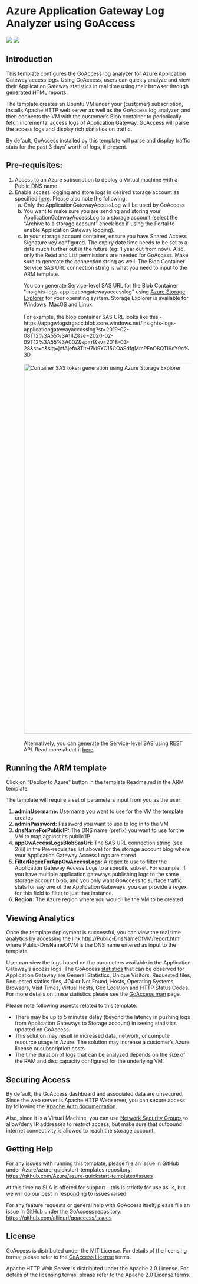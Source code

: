# Azure Application Gateway Log Analyzer using GoAccess

<a href="https://portal.azure.com/#create/Microsoft.Template/uri/https%3A%2F%2Fraw.githubusercontent.com%2FAzure%2Fazure-quickstart-templates%2Fmaster%2Fapplication-gateway-logviewer-goaccess%2Fazuredeploy.json" target="_blank"><img src="http://azuredeploy.net/deploybutton.png"/></a>
<a href="http://armviz.io/#/?load=https%3A%2F%2Fraw.githubusercontent.com%2FAzure%2Fazure-quickstart-templates%2Fmaster%2Fapplication-gateway-logviewer-goaccess%2Fazuredeploy.json" target="_blank">
    <img src="http://armviz.io/visualizebutton.png"/>
</a>

<h2>Introduction</h2>
This template configures the <a href="https://goaccess.io">GoAccess log analyzer</a> for Azure Application Gateway access logs. Using GoAccess, users can quickly analyze and view their Application Gateway statistics in real time using their browser through generated HTML reports.
 
The template creates an Ubuntu VM under your (customer) subscription, installs Apache HTTP web server as well as the GoAccess log analyzer, and then connects the VM with the customer’s Blob container to periodically fetch incremental access logs of Application Gateway. GoAccess will parse the access logs and display rich statistics on traffic.

By default, GoAccess installed by this template will parse and display traffic stats for the past 3 days’ worth of logs, if present. 
 
<h2>Pre-requisites:</h2>
    <ol type="1">
    <li>Access to an Azure subscription to deploy a Virtual machine with a Public DNS name.</li>
    <li>Enable access logging and store logs in desired storage account as specified <a    href="https://docs.microsoft.com/en-us/azure/application-gateway/application-gateway-diagnostics#diagnostic-logging">here</a>. Please also note the following:    
    <ol type="a">
        <li>Only the ApplicationGatewayAccessLog will be used by GoAccess</li>
        <li>You want to make sure you are sending and storing your ApplicationGatewayAccessLog to a storage account (select the “Archive to a storage account” check box if using the Portal to enable Application Gateway logging).</li>
        <li>In your storage account container, ensure you have Shared Access Signature key configured. The expiry date time needs to be set to a date much further out in the future (eg: 1 year out from now). Also, only the Read and List permissions are needed for GoAccess. Make sure to generate the connection string as well.  The Blob Container Service SAS URL connection string is what you need to input to the ARM template.
        <p>You can generate Service-level SAS URL for the Blob Container "insights-logs-applicationgatewayaccesslog" using <a href="https://azure.microsoft.com/en-in/features/storage-explorer/">Azure Storage Explorer</a> for your operating system. Storage Explorer is available for Windows, MacOS and Linux.<br /><br />
          For example, the blob container SAS URL looks like this - https://appgwlogstrgacc.blob.core.windows.net/insights-logs-applicationgatewayaccesslog?st=2019-02-08T12%3A55%3A14Z&se=2020-02-09T12%3A55%3A00Z&sp=rl&sv=2018-03-28&sr=c&sig=jcfAjefo3TitH7kl9YC15COaSdfgMmPFnO8QTI6oY9c%3D <br /><br />
<img src="https://user-images.githubusercontent.com/6194147/52483050-f2ec1800-2bd8-11e9-8982-224ddd37dfa9.png" width="1000" title="Container SAS token generation using Azure Storage Explorer">
            <br /><br />Alternatively, you can generate the Service-level SAS using REST API. Read more about it <a href="https://docs.microsoft.com/en-us/rest/api/storageservices/constructing-a-service-sas">here</a>.
          </li>
    </ol>
    </li>
    </ol>

<h2>Running the ARM template</h2>

Click on “Deploy to Azure” button in the template Readme.md in the ARM template. 

The template will require a set of parameters input from you as the user:
    <ol type="1">
        <li><b>adminUsername:</b> Username you want to use for the VM the template creates</li>
        <li><b>adminPassword:</b> Password you want to use to log in to the VM</li>
        <li><b>dnsNameForPublicIP:</b> The DNS name (prefix) you want to use for the VM to map against its public IP</li>
        <li><b>appGwAccessLogsBlobSasUri:</b> The SAS URL connection string (see 2(iii) in the Pre-requisites list above) for the storage account blog where your Application Gateway Access Logs are stored</li>
        <li><b>FilterRegexForAppGwAccessLogs:</b> A regex to use to filter the Application Gateway Access Logs to a specific subset. For example, if you have multiple application gateways publishing logs to the same storage account blob, and you only want GoAccess to surface traffic stats for say one of the Application Gateways, you can provide a regex for this field to filter to just that instance.</li>
        <li><b>Region:</b> The Azure region where you would like the VM to be created</li>
    </ol>

<h2>Viewing Analytics</h2>

Once the template deployment is successful, you can view the real time analytics by accessing the link <u>http://Public-DnsNameOfVM/report.html</u> where Public-DnsNameOfVM is the DNS name entered as input to the template.
 
User can view the logs based on the parameters available in the Application Gateway’s access logs. The GoAccess <a href="https://goaccess.io/man">statistics</a> that can be observed for Application Gateway are General Statistics, Unique Visitors, Requested files, Requested statics files, 404 or Not Found, Hosts, Operating Systems, Browsers, Visit Times, Virtual Hosts, Geo Location and HTTP Status Codes. For more details on these statistics please see the <a href="https://goaccess.io/man">GoAccess man</a> page. 

Please note following aspects related to this template:
    <ul>
    <li>There may be up to 5 minutes delay (beyond the latency in pushing logs from Application Gateways to Storage account) in seeing statistics updated on GoAccess.</li>
    <li>This solution may result in increased data, network, or compute resource usage in Azure. The solution may increase a customer’s Azure license or subscription costs.</li>
    <li>The time duration of logs that can be analyzed depends on the size of the RAM and disc capacity configured for the underlying VM.</li>
    </ul>

<h2>Securing Access</h2>

By default, the GoAccess dashboard and associated data are unsecured. Since the web server is Apache HTTP Webserver, you can secure access by following the <a href="https://httpd.apache.org/docs/2.4/howto/auth.html">Apache Auth documentation</a>.

Also, since it is a Virtual Machine, you can use <a href="https://docs.microsoft.com/en-us/azure/virtual-network/tutorial-filter-network-traffic">Network Security Groups</a> to allow/deny IP addresses to restrict access, but make sure that outbound internet connectivity is allowed to reach the storage account.

<h2>Getting Help</h2>

For any issues with running this template, please file an issue in GitHub under Azure/azure-quickstart-templates repository: <u>https://github.com/Azure/azure-quickstart-templates/issues</u>

At this time no SLA is offered for support – this is strictly for use as-is, but we will do our best in responding to issues raised. 

For any feature requests or general help with GoAccess itself, please file an issue in GitHub under the GoAccess repository: <u>https://github.com/allinurl/goaccess/issues</u>

<h2>License</h2>

GoAccess is distributed under the MIT License. For details of the licensing terms, please refer to the <a href="https://github.com/allinurl/goaccess/blob/master/COPYING">GoAccess License</a> terms.

Apache HTTP Web Server is distributed under the Apache 2.0 License. For details of the licensing terms, please refer to <a href="http://www.apache.org/licenses/LICENSE-2.0">the Apache 2.0 License</a> terms.
